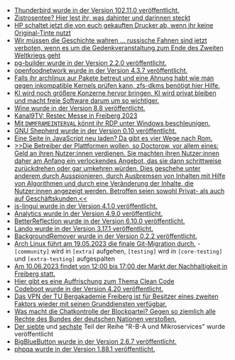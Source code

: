 * [Thunderbird wurde in der Version 102.11.0 veröffentlicht.](https://www.borncity.com/blog/2023/05/11/thunderbird-102-11-0/)
* [Zistrosentee? Hier lest ihr, was dahinter und darinnen steckt](https://www.zauber-kraut.de/welche-wirkung-hat-zistrosentee)
* [HP schaltet jetzt die von euch gekauften Drucker ab, wenn ihr keine Original-Tinte nutzt](https://blog.fefe.de/?ts=9a9ecbf2)
* [Wir müssen die Geschichte wahren ... russische Fahnen sind jetzt verboten, wenn es um die Gedenkveranstaltung zum Ende des Zweiten Weltkriegs geht](https://blog.fefe.de/?ts=9aa1a1c8)
* [pg-builder wurde in der Version 2.2.0 veröffentlicht.](https://github.com/sad-spirit/pg-builder/releases/tag/v2.2.0)
* [openfoodnetwork wurde in der Version 4.3.7 veröffentlicht.](https://github.com/openfoodfoundation/openfoodnetwork/releases/tag/v4.3.7)
* [Falls ihr archlinux aur Pakete betreut und eine Ahnung habt wie man gegen inkompatible Kernels prüfen kann, zfs-dkms benötigt hier Hilfe.](https://aur.archlinux.org/pkgbase/zfs-dkms/)
* [KI wird noch größere Konzerne hervor bringen, KI wird privat bleiben und macht freie Software darum um so wichtiger.](https://netzpolitik.org/2023/momentaufnahme-der-machtverschiebung/)
* [Wine wurde in der Version 8.8 veröffentlicht.](https://www.phoronix.com/news/Wine-8.8-Released)
* [Kanal9TV: Restec Messe in Freiberg 2023](https://www.youtube.com/watch?v=iTu01X84WeY)
* [Mit `DWMFRAMEINTERVAL` könnt ihr RDP unter Windows beschleunigen.](https://www.incredigeek.com/home/making-rdp-faster-60fps/)
* [GNU Shepherd wurde in der Version 0.10 veröffentlicht.](https://www.phoronix.com/news/GNU-Shepherd-0.10)
* [Eine Seite in JavaScript neu laden? Da gibt es vier Wege nach Rom.](https://www.30secondsofcode.org/articles/s/javascript-reload-page/)
* [>>Die Betreiber der Plattformen wollen, so Doctorow, vor allem eines: Geld an ihren Nutzer:innen verdienen. Sie machten ihren Nutzer:innen daher am Anfang ein verlockendes Angebot, das sie dann schrittweise zurückdrehen oder gar umkehren würden. Dies geschehe unter anderem durch Ausspionieren, durch Ausbremsen von Inhalten mit Hilfe von Algorithmen und durch eine Veränderung der Inhalte, die Nutzer:innen angezeigt werden. Betroffen seien sowohl Privat- als auch auf Geschäftskunden.<<](https://netzpolitik.org/2023/cory-doctorow-zwei-prinzipien-fuer-ein-besseres-internet/)
* [js-lingui wurde in der Version 4.1.0 veröffentlicht.](https://github.com/lingui/js-lingui/releases/tag/v4.1.0)
* [Analytics wurde in der Version 4.9.0 veröffentlicht.](https://github.com/Rello/analytics/releases/tag/4.9.0)
* [BetterReflection wurde in der Version 6.10.0 veröffentlicht.](https://github.com/Roave/BetterReflection/releases/tag/6.10.0)
* [Lando wurde in der Version 3.17.1 veröffentlicht.](https://github.com/lando/lando/releases/tag/v3.17.1)
* [BackgroundRemover wurde in der Version 0.2.2 veröffentlicht.](https://github.com/nadermx/backgroundremover/releases/tag/v0.2.2)
* [Arch Linux führt am 19.05.2023 die finale Git-Migration durch.](https://archlinux.org/news/git-migration-announcement/) - `[community]` wird in `[extra]` aufgehen, `[testing]` wrd in `[core-testing]` und `[extra-testing]` aufgespalten
* [Am 10.06.2023 findet von 12:00 bis 17:00 der Markt der Nachhaltigkeit in Freiberg statt.](http://freibergeragenda21.de/markt-der-nachhaltigkeit-2/)
* [Hier gibt es eine Auffrischung zum Thema Clean Code](https://www.freecodecamp.org/news/how-to-write-clean-code/)
* [Codeboot wurde in der Version 4.20 veröffentlicht.](https://www.phoronix.com/news/Coreboot-4.20)
* [Das VPN der TU Bergakademie Freiberg ist für Besitzer eines zweiten Faktors wieder mit seinen Grunddiensten verfügbar.](https://blogs.hrz.tu-freiberg.de/urz/vpn-wieder-verfuegbar/)
* [Was macht die Chatkontrolle der Blockpartei? Gegen so ziemlich alle Rechte des Bundes der deutschen Nationen verstoßen.](https://www.patrick-breyer.de/zusammenfassung-der-stellungnahme-des-bundesbeauftragten-fuer-den-datenschutz-und-die-informationsfreiheit/)
* [Der siebte](https://www.opensourcerers.org/2023/05/15/how-to-secure-microservice-applications-with-role-based-access-control-7-7/) und [sechste](https://www.opensourcerers.org/2023/05/15/how-to-secure-microservice-applications-with-role-based-access-control-6-7/) Teil der Reihe "R-B-A und Mikroservices" wurde veröffentlicht
* [BigBlueButton wurde in der Version 2.6.7 veröffentlicht.](https://github.com/bigbluebutton/bigbluebutton/releases/tag/v2.6.7)
* [phpqa wurde in der Version 1.88.1 veröffentlicht.](https://github.com/jakzal/phpqa/releases/tag/v1.88.1)

